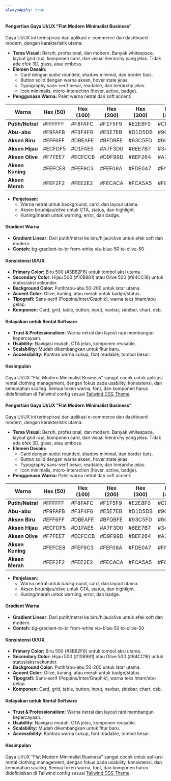 ```yaml
---
alwaysApply: true
---
```


#### Pengertian Gaya UI/UX "Flat Modern Minimalist Business"

Gaya UI/UX ini terinspirasi dari aplikasi e-commerce dan dashboard modern, dengan karakteristik utama:

- **Tema Visual:** Bersih, profesional, dan modern. Banyak whitespace, layout grid rapi, komponen card, dan visual hierarchy yang jelas. Tidak ada efek 3D, glass, atau emboss.
- **Elemen Desain:**
  - Card dengan sudut rounded, shadow minimal, dan border tipis.
  - Button solid dengan warna aksen, hover state jelas.
  - Typography sans-serif besar, readable, dan hierarchy jelas.
  - Icon minimalis, micro-interaction (hover, active, badge).
- **Penggunaan Warna:** Palet warna netral dan soft accent:

| **Warna**        | **Hex (50)** | **Hex (100)** | **Hex (200)** | **Hex (300)** | **Hex (400)** | **Hex (500)** | **Hex (600)** | **Hex (700)** | **Hex (800)** | **Hex (900)** |
| ---------------- | ------------ | ------------- | ------------- | ------------- | ------------- | ------------- | ------------- | ------------- | ------------- | ------------- |
| **Putih/Netral** | #FFFFFF      | #F8FAFC       | #F1F5F9       | #E2E8F0       | #CBD5E1       | #94A3B8       | #64748B       | #475569       | #334155       | #1E293B       |
| **Abu-abu**      | #F9FAFB      | #F3F4F6       | #E5E7EB       | #D1D5DB       | #9CA3AF       | #6B7280       | #4B5563       | #374151       | #1F2937       | #111827       |
| **Aksen Biru**   | #EFF6FF      | #DBEAFE       | #BFDBFE       | #93C5FD       | #60A5FA       | #3B82F6       | #2563EB       | #1D4ED8       | #1E40AF       | #1E3A8A       |
| **Aksen Hijau**  | #ECFDF5      | #D1FAE5       | #A7F3D0       | #6EE7B7       | #34D399       | #10B981       | #059669       | #047857       | #065F46       | #064E3B       |
| **Aksen Olive**  | #F7FEE7      | #ECFCCB       | #D9F99D       | #BEF264       | #A3E635       | #84CC16       | #65A30D       | #4D7C0F       | #3F6212       | #365314       |
| **Aksen Kuning** | #FEFCE8      | #FEF9C3       | #FEF08A       | #FDE047       | #FACC15       | #EAB308       | #CA8A04       | #A16207       | #854D0E       | #713F12       |
| **Aksen Merah**  | #FEF2F2      | #FEE2E2       | #FECACA       | #FCA5A5       | #F87171       | #EF4444       | #DC2626       | #B91C1C       | #991B1B       | #7F1D1D       |

- **Penjelasan:**
  - Warna netral untuk background, card, dan layout utama.
  - Aksen biru/hijau/olive untuk CTA, status, dan highlight.
  - Kuning/merah untuk warning, error, dan badge.

#### Gradient Warna

- **Gradient Linear:** Dari putih/netral ke biru/hijau/olive untuk efek soft dan modern.
- **Contoh:** bg-gradient-to-br from-white via-blue-50 to-olive-50

#### Konsistensi UI/UX

- **Primary Color:** Biru 500 (#3B82F6) untuk tombol aksi utama.
- **Secondary Color:** Hijau 500 (#10B981) atau Olive 500 (#84CC16) untuk status/aksi sekunder.
- **Background Color:** Putih/abu-abu 50-200 untuk latar utama.
- **Accent Color:** Olive, kuning, atau merah untuk badge/status.
- **Tipografi:** Sans-serif (Poppins/Inter/Graphik), warna teks hitam/abu gelap.
- **Komponen:** Card, grid, table, button, input, navbar, sidebar, chart, dsb.

#### Kelayakan untuk Rental Software

- **Trust & Professionalism:** Warna netral dan layout rapi membangun kepercayaan.
- **Usability:** Navigasi mudah, CTA jelas, komponen reusable.
- **Scalability:** Mudah dikembangkan untuk fitur baru.
- **Accessibility:** Kontras warna cukup, font readable, tombol besar.

#### Kesimpulan

Gaya UI/UX "Flat Modern Minimalist Business" sangat cocok untuk aplikasi rental clothing management, dengan fokus pada usability, konsistensi, dan kemudahan scaling. Semua token warna, font, dan komponen harus didefinisikan di Tailwind config sesuai [Tailwind CSS Theme](https://tailwindcss.com/docs/theme).
#### Pengertian Gaya UI/UX "Flat Modern Minimalist Business"

Gaya UI/UX ini terinspirasi dari aplikasi e-commerce dan dashboard modern, dengan karakteristik utama:

- **Tema Visual:** Bersih, profesional, dan modern. Banyak whitespace, layout grid rapi, komponen card, dan visual hierarchy yang jelas. Tidak ada efek 3D, glass, atau emboss.
- **Elemen Desain:**
  - Card dengan sudut rounded, shadow minimal, dan border tipis.
  - Button solid dengan warna aksen, hover state jelas.
  - Typography sans-serif besar, readable, dan hierarchy jelas.
  - Icon minimalis, micro-interaction (hover, active, badge).
- **Penggunaan Warna:** Palet warna netral dan soft accent:

| **Warna**        | **Hex (50)** | **Hex (100)** | **Hex (200)** | **Hex (300)** | **Hex (400)** | **Hex (500)** | **Hex (600)** | **Hex (700)** | **Hex (800)** | **Hex (900)** |
| ---------------- | ------------ | ------------- | ------------- | ------------- | ------------- | ------------- | ------------- | ------------- | ------------- | ------------- |
| **Putih/Netral** | #FFFFFF      | #F8FAFC       | #F1F5F9       | #E2E8F0       | #CBD5E1       | #94A3B8       | #64748B       | #475569       | #334155       | #1E293B       |
| **Abu-abu**      | #F9FAFB      | #F3F4F6       | #E5E7EB       | #D1D5DB       | #9CA3AF       | #6B7280       | #4B5563       | #374151       | #1F2937       | #111827       |
| **Aksen Biru**   | #EFF6FF      | #DBEAFE       | #BFDBFE       | #93C5FD       | #60A5FA       | #3B82F6       | #2563EB       | #1D4ED8       | #1E40AF       | #1E3A8A       |
| **Aksen Hijau**  | #ECFDF5      | #D1FAE5       | #A7F3D0       | #6EE7B7       | #34D399       | #10B981       | #059669       | #047857       | #065F46       | #064E3B       |
| **Aksen Olive**  | #F7FEE7      | #ECFCCB       | #D9F99D       | #BEF264       | #A3E635       | #84CC16       | #65A30D       | #4D7C0F       | #3F6212       | #365314       |
| **Aksen Kuning** | #FEFCE8      | #FEF9C3       | #FEF08A       | #FDE047       | #FACC15       | #EAB308       | #CA8A04       | #A16207       | #854D0E       | #713F12       |
| **Aksen Merah**  | #FEF2F2      | #FEE2E2       | #FECACA       | #FCA5A5       | #F87171       | #EF4444       | #DC2626       | #B91C1C       | #991B1B       | #7F1D1D       |

- **Penjelasan:**
  - Warna netral untuk background, card, dan layout utama.
  - Aksen biru/hijau/olive untuk CTA, status, dan highlight.
  - Kuning/merah untuk warning, error, dan badge.

#### Gradient Warna

- **Gradient Linear:** Dari putih/netral ke biru/hijau/olive untuk efek soft dan modern.
- **Contoh:** bg-gradient-to-br from-white via-blue-50 to-olive-50

#### Konsistensi UI/UX

- **Primary Color:** Biru 500 (#3B82F6) untuk tombol aksi utama.
- **Secondary Color:** Hijau 500 (#10B981) atau Olive 500 (#84CC16) untuk status/aksi sekunder.
- **Background Color:** Putih/abu-abu 50-200 untuk latar utama.
- **Accent Color:** Olive, kuning, atau merah untuk badge/status.
- **Tipografi:** Sans-serif (Poppins/Inter/Graphik), warna teks hitam/abu gelap.
- **Komponen:** Card, grid, table, button, input, navbar, sidebar, chart, dsb.

#### Kelayakan untuk Rental Software

- **Trust & Professionalism:** Warna netral dan layout rapi membangun kepercayaan.
- **Usability:** Navigasi mudah, CTA jelas, komponen reusable.
- **Scalability:** Mudah dikembangkan untuk fitur baru.
- **Accessibility:** Kontras warna cukup, font readable, tombol besar.

#### Kesimpulan

Gaya UI/UX "Flat Modern Minimalist Business" sangat cocok untuk aplikasi rental clothing management, dengan fokus pada usability, konsistensi, dan kemudahan scaling. Semua token warna, font, dan komponen harus didefinisikan di Tailwind config sesuai [Tailwind CSS Theme](https://tailwindcss.com/docs/theme).
